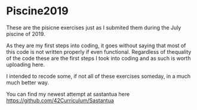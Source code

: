 # Piscine2019

These are the pisicne exercises just as I submited them during the July piscine of 2019. 

As they are my first steps into coding, it goes without saying that most of this code is not written properly if even functional. Regardless of thequality of the code these are the first steps I took into coding and as such is worth uploading here. 

I intended to recode some, if not all of these exercises someday, in a much much better way.

You can find my newest attempt at sastantua here  https://github.com/42Curriculum/Sastantua
